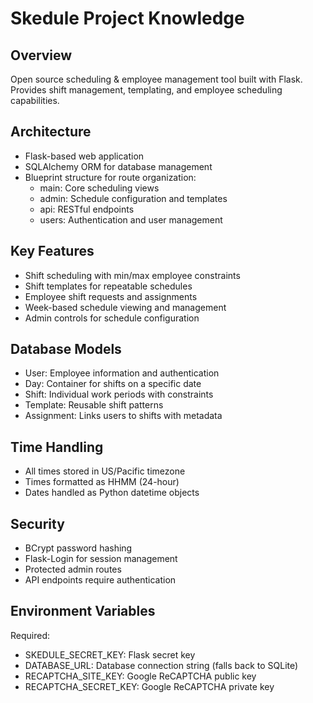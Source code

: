 # Skedule Project Knowledge

## Overview
Open source scheduling & employee management tool built with Flask. Provides shift management, templating, and employee scheduling capabilities.

## Architecture
- Flask-based web application
- SQLAlchemy ORM for database management
- Blueprint structure for route organization:
  - main: Core scheduling views
  - admin: Schedule configuration and templates
  - api: RESTful endpoints
  - users: Authentication and user management

## Key Features
- Shift scheduling with min/max employee constraints
- Shift templates for repeatable schedules
- Employee shift requests and assignments
- Week-based schedule viewing and management
- Admin controls for schedule configuration

## Database Models
- User: Employee information and authentication
- Day: Container for shifts on a specific date
- Shift: Individual work periods with constraints
- Template: Reusable shift patterns
- Assignment: Links users to shifts with metadata

## Time Handling
- All times stored in US/Pacific timezone
- Times formatted as HHMM (24-hour)
- Dates handled as Python datetime objects

## Security
- BCrypt password hashing
- Flask-Login for session management
- Protected admin routes
- API endpoints require authentication

## Environment Variables
Required:
- SKEDULE_SECRET_KEY: Flask secret key
- DATABASE_URL: Database connection string (falls back to SQLite)
- RECAPTCHA_SITE_KEY: Google ReCAPTCHA public key
- RECAPTCHA_SECRET_KEY: Google ReCAPTCHA private key